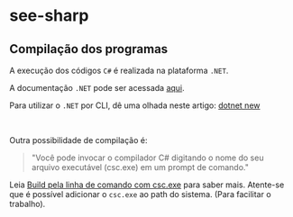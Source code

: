# see-sharp

## Compilação dos programas

A execução dos códigos `C#` é realizada na plataforma `.NET`. 

A documentação `.NET` pode ser acessada [aqui](https://docs.microsoft.com/pt-br/dotnet/).

Para utilizar o `.NET` por CLI, dê uma olhada neste artigo: [dotnet new](https://docs.microsoft.com/pt-br/dotnet/core/tools/dotnet-new)

<br/>

Outra possibilidade de compilação é:

>"Você pode invocar o compilador C# digitando o nome do seu arquivo executável (csc.exe) em um prompt de comando." 

Leia [Build pela linha de comando com csc.exe](https://docs.microsoft.com/pt-br/dotnet/csharp/language-reference/compiler-options/command-line-building-with-csc-exe) para saber mais.
Atente-se que é possível adicionar o `csc.exe` ao path do sistema. (Para facilitar o trabalho).

